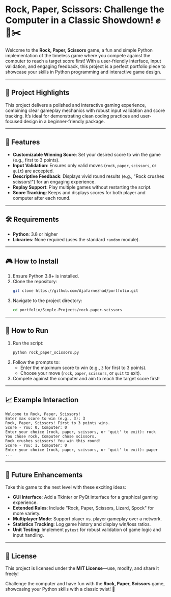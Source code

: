 # Rock, Paper, Scissors: Challenge the Computer in a Classic Showdown! ✊📄✂️

Welcome to the **Rock, Paper, Scissors** game, a fun and simple Python implementation of the timeless game where you compete against the computer to reach a target score first! With a user-friendly interface, input validation, and engaging feedback, this project is a perfect portfolio piece to showcase your skills in Python programming and interactive game design.

---

## 🌟 Project Highlights
This project delivers a polished and interactive gaming experience, combining clear gameplay mechanics with robust input validation and score tracking. It’s ideal for demonstrating clean coding practices and user-focused design in a beginner-friendly package.

---

## 🚀 Features
- **Customizable Winning Score**: Set your desired score to win the game (e.g., first to 3 points).
- **Input Validation**: Ensures only valid moves (`rock`, `paper`, `scissors`, or `quit`) are accepted.
- **Descriptive Feedback**: Displays vivid round results (e.g., "Rock crushes scissors!") for an engaging experience.
- **Replay Support**: Play multiple games without restarting the script.
- **Score Tracking**: Keeps and displays scores for both player and computer after each round.

---

## 🛠️ Requirements
- **Python**: 3.8 or higher
- **Libraries**: None required (uses the standard `random` module).

---

## 🎮 How to Install
1. Ensure Python 3.8+ is installed.
2. Clone the repository:
   ```bash
   git clone https://github.com/Ajafarnezhad/portfolio.git
   ```
3. Navigate to the project directory:
   ```bash
   cd portfolio/Simple-Projects/rock-paper-scissors
   ```

---

## 🎯 How to Run
1. Run the script:
   ```bash
   python rock_paper_scissors.py
   ```
2. Follow the prompts to:
   - Enter the maximum score to win (e.g., `3` for first to 3 points).
   - Choose your move (`rock`, `paper`, `scissors`, or `quit` to exit).
3. Compete against the computer and aim to reach the target score first!

---

## 📈 Example Interaction
```
Welcome to Rock, Paper, Scissors!
Enter max score to win (e.g., 3): 3
Rock, Paper, Scissors! First to 3 points wins.
Score - You: 0, Computer: 0
Enter your choice (rock, paper, scissors, or 'quit' to exit): rock
You chose rock, Computer chose scissors.
Rock crushes scissors! You win this round!
Score - You: 1, Computer: 0
Enter your choice (rock, paper, scissors, or 'quit' to exit): paper
...
```

---

## 🔮 Future Enhancements
Take this game to the next level with these exciting ideas:
- **GUI Interface**: Add a Tkinter or PyQt interface for a graphical gaming experience.
- **Extended Rules**: Include "Rock, Paper, Scissors, Lizard, Spock" for more variety.
- **Multiplayer Mode**: Support player vs. player gameplay over a network.
- **Statistics Tracking**: Log game history and display win/loss ratios.
- **Unit Testing**: Implement `pytest` for robust validation of game logic and input handling.

---

## 📜 License
This project is licensed under the **MIT License**—use, modify, and share it freely!

Challenge the computer and have fun with the **Rock, Paper, Scissors** game, showcasing your Python skills with a classic twist! 🚀